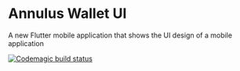 # Annulus Wallet UI

A new Flutter mobile application that shows the UI design of a mobile application

[![Codemagic build status](https://api.codemagic.io/apps/5e30df5dcb139500155869cc/5e30df5dcb139500155869cb/status_badge.svg)](https://codemagic.io/apps/5e30df5dcb139500155869cc/5e30df5dcb139500155869cb/latest_build)
